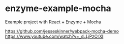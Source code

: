 # enzyme-example-mocha
Example project with React + Enzyme + Mocha


https://github.com/jesseskinner/webpack-mocha-demo
https://www.youtube.com/watch?v=_sLLjPzOrXI
